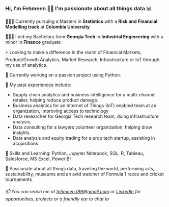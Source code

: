 ### Hi, I’m Fehmeen 👋🏽 I'm passionate about all things data 📊
👩🏽‍💻 Currently pursuing a Masters in **Statistics** with a **Risk and Financial Modelling track** at **Columbia University**

👩🏽‍💻 I did my Bachelors from **Georgia Tech** in **Industrial Engineering** with a minor in **Finance** graduate 

⚡ Looking to make a difference in the realm of Financial Markets, Product/Growth Analytics, Market Research, Infrastructure or IoT through my use of analytics.

🌱 Currently working on a passion project using Python.

👀 My past experiences include:
   - Supply chain analytics and business intelligence for a multi-channel retailer, helping reduce product damage.
   - Business analytics for an Internet of Things (IoT) enabled team at an organization, improving access to technology
   - Data researcher for Georgia Tech research team, doing infrastructure analysis.
   - Data consulting for a lawyers volunteer organization, helping draw insights.
   - Data analysis and equity trading for a prop tech startup, assisting in acquisitions

🧮 Skills and Learning: Python, Jupyter Notebook, SQL, R, Tableau, Salesforce, MS Excel, Power BI

💞️ Passionate about all things data, traveling the world, performing arts, sustainability, museums and an avid watcher of Formula 1 races and cricket tournaments

###### 📫 You can reach me at fehmeen.t99@gmail.com or [LinkedIn](https://www.linkedin.com/in/fehmeentariq/) for opportunities, projects or a friendly ear to chat to


<!---
fehmeen-tariq/fehmeen-tariq is a ✨ special ✨ repository because its `README.md` (this file) appears on your GitHub profile.
You can click the Preview link to take a look at your changes.
--->
